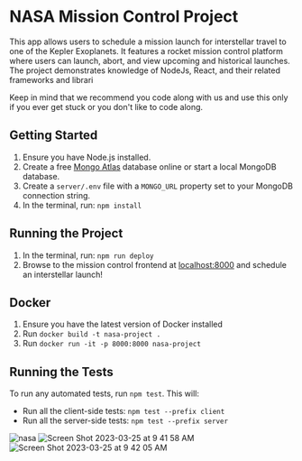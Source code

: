 # NASA Mission Control Project

This app allows users to schedule a mission launch for interstellar travel to one of the Kepler
Exoplanets. It features a rocket mission control platform where users can launch, abort, and view
upcoming and historical launches. The project demonstrates knowledge of NodeJs, React, and their
related frameworks and librari

Keep in mind that we recommend you code along with us and use this only if you ever get stuck or you don't like to code along.

## Getting Started

1. Ensure you have Node.js installed.
2. Create a free [Mongo Atlas](https://www.mongodb.com/atlas/database) database online or start a local MongoDB database.
3. Create a `server/.env` file with a `MONGO_URL` property set to your MongoDB connection string.
4. In the terminal, run: `npm install`

## Running the Project

1. In the terminal, run: `npm run deploy`
2. Browse to the mission control frontend at [localhost:8000](http://localhost:8000) and schedule an interstellar launch!

## Docker

1. Ensure you have the latest version of Docker installed
2. Run `docker build -t nasa-project .`
3. Run `docker run -it -p 8000:8000 nasa-project`

## Running the Tests

To run any automated tests, run `npm test`. This will: 
* Run all the client-side tests: `npm test --prefix client`
* Run all the server-side tests: `npm test --prefix server` 

![nasa](https://user-images.githubusercontent.com/74885386/227730537-70991843-a542-4d54-901d-e4022d6dabc0.png)
![Screen Shot 2023-03-25 at 9 41 58 AM](https://user-images.githubusercontent.com/74885386/227730542-3bf4f4c0-baac-47bd-9d16-d25f287fa953.png)
![Screen Shot 2023-03-25 at 9 42 05 AM](https://user-images.githubusercontent.com/74885386/227730549-5a749aea-edd3-4046-b9d1-76494f818df8.png)

